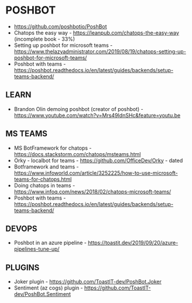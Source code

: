 # POSHBOT

* https://github.com/poshbotio/PoshBot
* Chatops the easy way - https://leanpub.com/chatops-the-easy-way (incomplete book - 33%)
* Setting up poshbot for microsoft teams - https://www.thelazyadministrator.com/2019/08/19/chatops-setting-up-poshbot-for-microsoft-teams/
* Poshbot with teams - https://poshbot.readthedocs.io/en/latest/guides/backends/setup-teams-backend/

## LEARN

* Brandon Olin demoing poshbot (creator of poshbot) - https://www.youtube.com/watch?v=Mrs49IdnSHc&feature=youtu.be

## MS TEAMS

* MS BotFramework for chatops - https://docs.stackstorm.com/chatops/msteams.html
* Orky - localbot for teams - https://github.com/OfficeDev/Orky - dated
* Botframework and teams - https://www.infoworld.com/article/3252225/how-to-use-microsoft-teams-for-chatops.html
* Doing chatops in teams - https://www.infoq.com/news/2018/02/chatops-microsoft-teams/
* Poshbot with teams - https://poshbot.readthedocs.io/en/latest/guides/backends/setup-teams-backend/

## DEVOPS

* Poshbot in an azure pipeline - https://toastit.dev/2019/09/20/azure-pipelines-tune-up/

## PLUGINS

* Joker plugin - https://github.com/ToastIT-dev/PoshBot.Joker
* Sentiment (az cogs) plugin - https://github.com/ToastIT-dev/PoshBot.Sentiment
